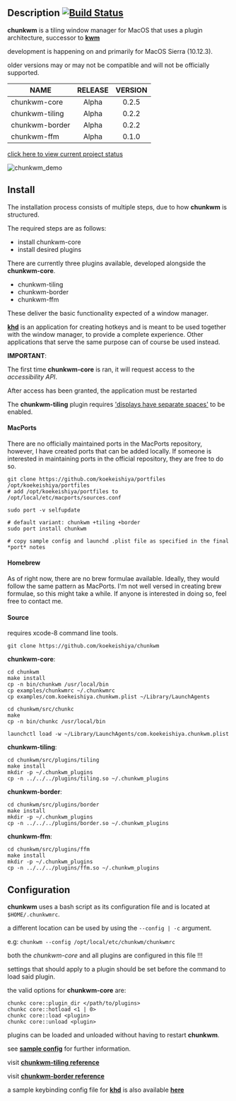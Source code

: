 ## Description [![Build Status](https://travis-ci.org/koekeishiya/chunkwm.svg?branch=master)](https://travis-ci.org/koekeishiya/chunkwm)

**chunkwm** is a tiling window manager for MacOS that uses a plugin architecture, successor to [**kwm**](https://github.com/koekeishiya/kwm)

development is happening on and primarily for MacOS Sierra (10.12.3).

older versions may or may not be compatible and will not be officially supported.

| NAME            | RELEASE | VERSION |
|-----------------|:-------:|:-------:|
| chunkwm-core    | Alpha   | 0.2.5   |
| chunkwm-tiling  | Alpha   | 0.2.2   |
| chunkwm-border  | Alpha   | 0.2.2   |
| chunkwm-ffm     | Alpha   | 0.1.0   |

[click here to view current project status](https://github.com/koekeishiya/chunkwm/issues/16)

![chunkwm_demo](https://cloud.githubusercontent.com/assets/6175959/25564481/6863954c-2db4-11e7-8332-221cecb52ce5.gif)

## Install

The installation process consists of multiple steps, due to how **chunkwm** is structured.

The required steps are as follows:

* install chunkwm-core
* install desired plugins

There are currently three plugins available, developed alongside the **chunkwm-core**.

* chunkwm-tiling
* chunkwm-border
* chunkwm-ffm

These deliver the basic functionality expected of a window manager.

[**khd**](https://github.com/koekeishiya/khd) is an application for creating hotkeys and
is meant to be used together with the window manager, to provide a complete experience.
Other applications that serve the same purpose can of course be used instead.

**IMPORTANT**:

The first time **chunkwm-core** is ran, it will request access to the *accessibility API*.

After access has been granted, the application must be restarted

The **chunkwm-tiling** plugin requires ['displays have separate spaces'](https://support.apple.com/library/content/dam/edam/applecare/images/en_US/osx/separate_spaces.png) to be enabled.

#### MacPorts

There are no officially maintained ports in the MacPorts repository, however, I have created
ports that can be added locally. If someone is interested in maintaining ports in the official
repository, they are free to do so.

    git clone https://github.com/koekeishiya/portfiles /opt/koekeishiya/portfiles
    # add /opt/koekeishiya/portfiles to /opt/local/etc/macports/sources.conf

    sudo port -v selfupdate

    # default variant: chunkwm +tiling +border
    sudo port install chunkwm

    # copy sample config and launchd .plist file as specified in the final *port* notes

#### Homebrew

As of right now, there are no brew formulae available. Ideally, they would follow the same pattern
as MacPorts. I'm not well versed in creating brew formulae, so this might take a while.
If anyone is interested in doing so, feel free to contact me.

#### Source

requires xcode-8 command line tools.

    git clone https://github.com/koekeishiya/chunkwm

**chunkwm-core**:

    cd chunkwm
    make install
    cp -n bin/chunkwm /usr/local/bin
    cp examples/chunkwmrc ~/.chunkwmrc
    cp examples/com.koekeishiya.chunkwm.plist ~/Library/LaunchAgents

    cd chunkwm/src/chunkc
    make
    cp -n bin/chunkc /usr/local/bin

    launchctl load -w ~/Library/LaunchAgents/com.koekeishiya.chunkwm.plist

**chunkwm-tiling**:

    cd chunkwm/src/plugins/tiling
    make install
    mkdir -p ~/.chunkwm_plugins
    cp -n ../../../plugins/tiling.so ~/.chunkwm_plugins

**chunkwm-border**:

    cd chunkwm/src/plugins/border
    make install
    mkdir -p ~/.chunkwm_plugins
    cp -n ../../../plugins/border.so ~/.chunkwm_plugins

**chunkwm-ffm**:

    cd chunkwm/src/plugins/ffm
    make install
    mkdir -p ~/.chunkwm_plugins
    cp -n ../../../plugins/ffm.so ~/.chunkwm_plugins

## Configuration

**chunkwm** uses a bash script as its configuration file and is located at `$HOME/.chunkwmrc`.

a different location can be used by using the `--config | -c` argument.

e.g: `chunkwm --config /opt/local/etc/chunkwm/chunkwmrc`

both the *chunkwm-core* and all plugins are configured in this file !!!

settings that should apply to a plugin should be set before the command to load said plugin.

the valid options for **chunkwm-core** are:

    chunkc core::plugin_dir </path/to/plugins>
    chunkc core::hotload <1 | 0>
    chunkc core::load <plugin>
    chunkc core::unload <plugin>

plugins can be loaded and unloaded without having to restart **chunkwm**.

see [**sample config**](https://github.com/koekeishiya/chunkwm/blob/master/examples/chunkwmrc) for further information.

visit [**chunkwm-tiling reference**](https://github.com/koekeishiya/chunkwm/tree/master/src/plugins/tiling/README.md)

visit [**chunkwm-border reference**](https://github.com/koekeishiya/chunkwm/tree/master/src/plugins/border/README.md)

a sample keybinding config file for [**khd**](https://github.com/koekeishiya/khd) is also available [**here**](https://github.com/koekeishiya/chunkwm/tree/master/src/plugins/tiling/examples/khdrc)
